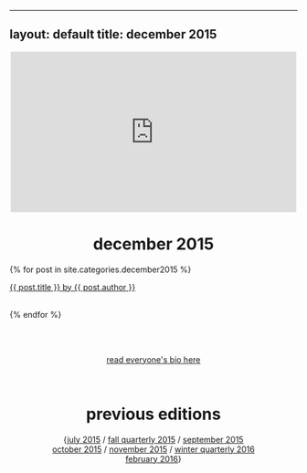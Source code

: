  ---
layout: default
title: december 2015
---
<div align="center">
	<iframe src="https://player.vimeo.com/video/147653721" width="500" height="281" frameborder="0" webkitallowfullscreen mozallowfullscreen allowfullscreen></iframe>
    <p><h1>december 2015</h1></p>
</div>
<div align="left">
    {% for post in site.categories.december2015 %}
    <div class="items-wrapper">
        <div class="item">
            <p><a href="{{ site.url }}{{ post.url }}">{{ post.title }} by {{ post.author }}</a>
            <br />
            <br />
        </div>
    </div>
        
{% endfor %}
</div>

<br><br>
<p align="center"><a href="/december2015/people.html">read everyone's bio here</a></p>
<br>

<div align="center">
    <p><h1>previous editions</h1></p>
    {<a href="../july2015/">july 2015</a> / <a href="../fall2015/">fall quarterly 2015</a> / <a href="../september2015/">september 2015</a> <br> <a href="../october2015/">october 2015</a> / <a href="../november2015/">november 2015</a> / <a href="../winter2016/">winter quarterly 2016</a> <br> <a href="../february2016 /">february 2016</a>}
</div>

<br><br>
